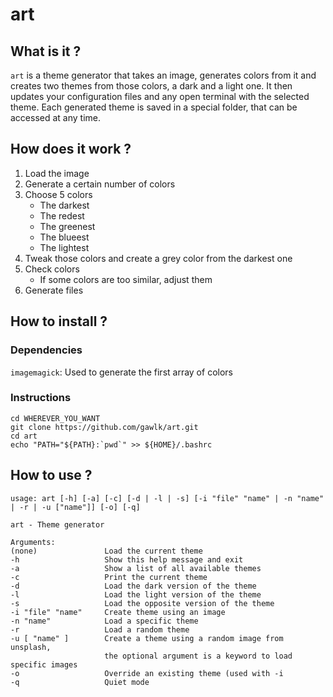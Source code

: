 # art

## What is it ?

`art` is a theme generator that takes an image, generates colors from it and creates two themes from those colors, a dark and a light one.
It then updates your configuration files and any open terminal with the selected theme.
Each generated theme is saved in a special folder, that can be accessed at any time.

## How does it work ?

1. Load the image
2. Generate a certain number of colors
3. Choose 5 colors
    - The darkest
    - The redest
    - The greenest
    - The blueest
    - The lightest
4. Tweak those colors and create a grey color from the darkest one
5. Check colors
    - If some colors are too similar, adjust them
6. Generate files

## How to install ?

### Dependencies 

`imagemagick`: Used to generate the first array of colors

### Instructions

```
cd WHEREVER_YOU_WANT
git clone https://github.com/gawlk/art.git
cd art
echo "PATH="${PATH}:`pwd`" >> ${HOME}/.bashrc
```

## How to use ?

```
usage: art [-h] [-a] [-c] [-d | -l | -s] [-i "file" "name" | -n "name" | -r | -u ["name"]] [-o] [-q]

art - Theme generator

Arguments:
(none)               Load the current theme
-h                   Show this help message and exit
-a                   Show a list of all available themes
-c                   Print the current theme
-d                   Load the dark version of the theme
-l                   Load the light version of the theme
-s                   Load the opposite version of the theme
-i "file" "name"     Create theme using an image
-n "name"            Load a specific theme
-r                   Load a random theme
-u [ "name" ]        Create a theme using a random image from unsplash,
                     the optional argument is a keyword to load specific images
-o                   Override an existing theme (used with -i
-q                   Quiet mode
```

